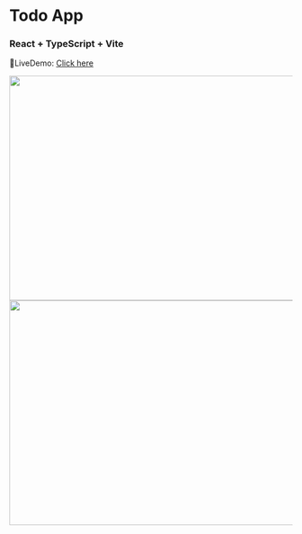 # Todo App
### React + TypeScript + Vite

🚀LiveDemo: [Click here](https://kellystodoapp.netlify.app)


<img src="https://github.com/kellywslee/todo/assets/76071382/5b4dae42-0b6f-49e7-a0ca-33825dd0480c" width="600" height="400">
<img src="https://github.com/kellywslee/todo/assets/76071382/9cbddaa1-702f-4135-b56b-cdfcba38ef4b" width="600" height="400">



